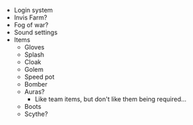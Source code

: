 - Login system
- Invis Farm?
- Fog of war?
- Sound settings
- Items
  - Gloves
  - Splash
  - Cloak
  - Golem
  - Speed pot
  - Bomber
  - Auras?
    - Like team items, but don't like them being required...
  - Boots
  - Scythe?
